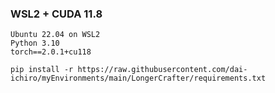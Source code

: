 ### WSL2 + CUDA 11.8
~~~
Ubuntu 22.04 on WSL2
Python 3.10
torch==2.0.1+cu118
~~~

~~~
pip install -r https://raw.githubusercontent.com/dai-ichiro/myEnvironments/main/LongerCrafter/requirements.txt
~~~
